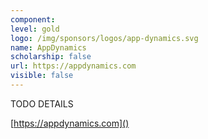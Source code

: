 ```yaml
---
component:
level: gold
logo: /img/sponsors/logos/app-dynamics.svg
name: AppDynamics
scholarship: false
url: https://appdynamics.com
visible: false
---
```


TODO DETAILS

[https://appdynamics.com]()
